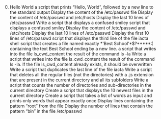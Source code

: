 0. Hello World
a script that prints “Hello, World”, followed by a new line to the standard output
Display the content of the /etc/passwd file
Display the content of /etc/passwd and /etc/hosts
Display the last 10 lines of /etc/passwd
Write a script that displays a confused smiley
 script that displays a confused smiley
Display the content of /etc/passwd and /etc/hosts
Display the last 10 lines of /etc/passwd
Display the first 10 lines of /etc/passwd
 script that displays the third line of the file iacta
 shell script that creates a file named exactly \*\'Best School\'\*$\?\*\*\*\*\*:) containing the text Best School ending by a new line.
a script that writes into the file ls_cwd_content the result of the command ls -la
Write a script that writes into the file ls_cwd_content the result of the command ls -la. If the file ls_cwd_content already exists, it should be overwritten
Write a script that duplicates the last line of the file iacta
Write a script that deletes all the regular files (not the directories) with a .js extension that are present in the current directory and all its subfolders
Write a script that counts the number of directories and sub-directories in the current directory
Create a script that displays the 10 newest files in the current directory
Create a script that takes a list of words as input and prints only words that appear exactly once
Display lines containing the pattern “root” from the file
Display the number of lines that contain the pattern “bin” in the file /etc/passwd
